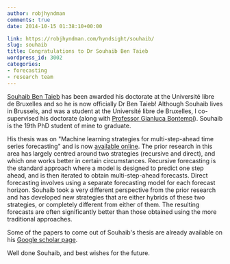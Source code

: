```yaml
---
author: robjhyndman
comments: true
date: 2014-10-15 01:38:10+00:00

link: https://robjhyndman.com/hyndsight/souhaib/
slug: souhaib
title: Congratulations to Dr Souhaib Ben Taieb
wordpress_id: 3002
categories:
- forecasting
- research team
---
```


[Souhaib Ben Taieb](http://souhaib-bentaieb.com/) has been awarded his doctorate at the Université libre de Bruxelles and so he is now officially Dr Ben Taieb! Although Souhaib lives in Brussels, and was a student at the Université libre de Bruxelles, I co-supervised his doctorate (along with [Professor Gianluca Bontempi](http://www.ulb.ac.be/di/map/gbonte/Welcome.html)). Souhaib is the 19th PhD student of mine to graduate.

His thesis was on "Machine learning strategies for multi-step-ahead time series forecasting" and is now [available online](https://souhaib-bentaieb.com/pdf/2014_phd.pdf). The prior research in this area has largely centred around two strategies (recursive and direct), and which one works better in certain circumstances. Recursive forecasting is the standard approach where a model is designed to predict one step ahead, and is then iterated to obtain multi-step-ahead forecasts. Direct forecasting involves using a separate forecasting model for each forecast horizon. Souhaib took a very different perspective from the prior research and has developed new strategies that are either hybrids of these two strategies, or completely different from either of them. The resulting forecasts are often significantly better than those obtained using the more traditional approaches.

Some of the papers to come out of Souhaib's thesis are already available on his [Google scholar page](http://scholar.google.com.au/citations?user=AYgO4oQAAAAJ&hl=en).

Well done Souhaib, and best wishes for the future.






